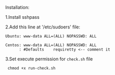 Installation:

1.Install sshpass 

2.Add this line at '/etc/sudoers' file:


	Ubuntu: www-data ALL=(ALL) NOPASSWD: ALL
	
	Centos: www-data ALL=(ALL) NOPASSWD: ALL
	      : #Defaults    requiretty <-- comment it
3.Set execute permission for `check.sh` file
	
	 chmod +x run-check.sh

